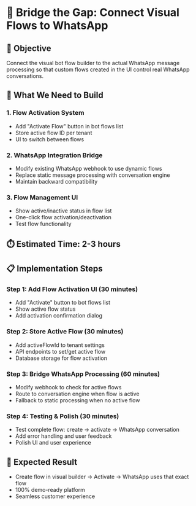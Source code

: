 # 🌉 Bridge the Gap: Connect Visual Flows to WhatsApp

## 🎯 **Objective**
Connect the visual bot flow builder to the actual WhatsApp message processing so that custom flows created in the UI control real WhatsApp conversations.

## 🔧 **What We Need to Build**

### **1. Flow Activation System**
- Add "Activate Flow" button in bot flows list
- Store active flow ID per tenant
- UI to switch between flows

### **2. WhatsApp Integration Bridge**
- Modify existing WhatsApp webhook to use dynamic flows
- Replace static message processing with conversation engine
- Maintain backward compatibility

### **3. Flow Management UI**
- Show active/inactive status in flow list
- One-click flow activation/deactivation
- Test flow functionality

## ⏱️ **Estimated Time: 2-3 hours**

## 📋 **Implementation Steps**

### **Step 1: Add Flow Activation UI (30 minutes)**
- Add "Activate" button to bot flows list
- Show active flow status
- Add activation confirmation dialog

### **Step 2: Store Active Flow (30 minutes)**
- Add activeFlowId to tenant settings
- API endpoints to set/get active flow
- Database storage for flow activation

### **Step 3: Bridge WhatsApp Processing (60 minutes)**
- Modify webhook to check for active flows
- Route to conversation engine when flow is active
- Fallback to static processing when no active flow

### **Step 4: Testing & Polish (30 minutes)**
- Test complete flow: create → activate → WhatsApp conversation
- Add error handling and user feedback
- Polish UI and user experience

## 🚀 **Expected Result**
- Create flow in visual builder → Activate → WhatsApp uses that exact flow
- 100% demo-ready platform
- Seamless customer experience